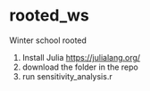 # rooted_ws
Winter school rooted


1. Install Julia https://julialang.org/
2. download the folder in the repo
3. run sensitivity_analysis.r
